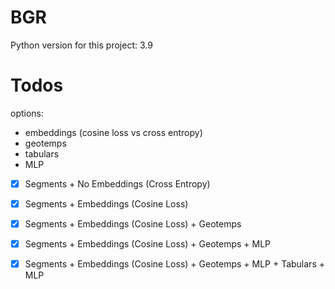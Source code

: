 # BGR

Python version for this project: 3.9

# Todos

options:
- embeddings (cosine loss vs cross entropy)
- geotemps
- tabulars
- MLP

- [x] Segments + No Embeddings (Cross Entropy)

- [x] Segments + Embeddings (Cosine Loss)

- [x] Segments + Embeddings (Cosine Loss) + Geotemps

- [x] Segments + Embeddings (Cosine Loss) + Geotemps + MLP

- [x] Segments + Embeddings (Cosine Loss) + Geotemps + MLP + Tabulars + MLP